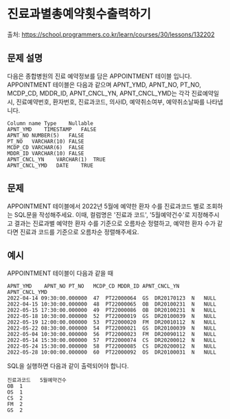 # 진료과별총예약횟수출력하기

출처: https://school.programmers.co.kr/learn/courses/30/lessons/132202

## 문제 설명

다음은 종합병원의 진료 예약정보를 담은 APPOINTMENT 테이블 입니다.
APPOINTMENT 테이블은 다음과 같으며 APNT_YMD, APNT_NO, PT_NO, MCDP_CD, MDDR_ID, APNT_CNCL_YN, APNT_CNCL_YMD는 각각 진료예약일시, 진료예약번호, 환자번호, 진료과코드, 의사ID, 예약취소여부, 예약취소날짜를 나타냅니다.

```
Column name	Type	Nullable
APNT_YMD	TIMESTAMP	FALSE
APNT_NO	NUMBER(5)	FALSE
PT_NO	VARCHAR(10)	FALSE
MCDP_CD	VARCHAR(6)	FALSE
MDDR_ID	VARCHAR(10)	FALSE
APNT_CNCL_YN	VARCHAR(1)	TRUE
APNT_CNCL_YMD	DATE	TRUE
```

## 문제

APPOINTMENT 테이블에서 2022년 5월에 예약한 환자 수를 진료과코드 별로 조회하는 SQL문을 작성해주세요. 이때, 컬럼명은 '진료과 코드', '5월예약건수'로 지정해주시고 결과는 진료과별 예약한 환자 수를 기준으로 오름차순 정렬하고, 예약한 환자 수가 같다면 진료과 코드를 기준으로 오름차순 정렬해주세요.

## 예시

APPOINTMENT 테이블이 다음과 같을 때

```
APNT_YMD	APNT_NO	PT_NO	MCDP_CD	MDDR_ID	APNT_CNCL_YN	APNT_CNCL_YMD
2022-04-14 09:30:00.000000	47	PT22000064	GS	DR20170123	N	NULL
2022-04-15 10:30:00.000000	48	PT22000065	OB	DR20100231	N	NULL
2022-05-15 17:30:00.000000	49	PT22000086	OB	DR20100231	N	NULL
2022-05-18 10:30:00.000000	52	PT22000019	GS	DR20100039	N	NULL
2022-05-19 12:00:00.000000	53	PT22000020	FM	DR20010112	N	NULL
2022-05-22 08:30:00.000000	54	PT22000021	GS	DR20100039	N	NULL
2022-05-04 10:30:00.000000	56	PT22000023	FM	DR20090112	N	NULL
2022-05-14 15:30:00.000000	57	PT22000074	CS	DR20200012	N	NULL
2022-05-24 15:30:00.000000	58	PT22000085	CS	DR20200012	N	NULL
2022-05-28 10:00:00.000000	60	PT22000092	OS	DR20100031	N	NULL
```

SQL을 실행하면 다음과 같이 출력되어야 합니다.

```
진료과코드	5월예약건수
OB	1
OS	1
CS	2
FM	2
GS	2
```
